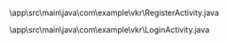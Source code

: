 \app\src\main\java\com\example\vkr\RegisterActivity.java

\app\src\main\java\com\example\vkr\LoginActivity.java 
